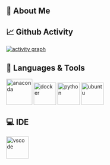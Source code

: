 <link rel="stylesheet" type='text/css' href="https://cdn.jsdelivr.net/gh/devicons/devicon@latest/devicon.min.css" />

## 👋 About Me


          
<!--
**CharlesKeeling65/CharlesKeeling65** is a ✨ _special_ ✨ repository because its `README.md` (this file) appears on your GitHub profile.

Here are some ideas to get you started:

- 🔭 I’m currently working on ...
- 🌱 I’m currently learning ...
- 👯 I’m looking to collaborate on ...
- 🤔 I’m looking for help with ...
- 💬 Ask me about ...
- 📫 How to reach me: ...
- 😄 Pronouns: ...
- ⚡ Fun fact: ...
-->
## 📈 Github Activity
[![activity graph](https://github-readme-activity-graph.vercel.app/graph?username=CharlesKeeling65&theme=merko&custom_title=CharlesKeeling65%20Activity&hide_border=true&point=FFFFFF&days=50)](https://github.com/CharlesKeeling65)

## 👾 Languages & Tools

<p align="left">
<!-- ********** A ********** -->
          <a herf="https://www.anaconda.com/" target="_blank"><img src="https://cdn.jsdelivr.net/gh/devicons/devicon@latest/icons/anaconda/anaconda-original-wordmark.svg" alt="anaconda" height="70"/> </a>
<!-- ********** B ********** -->
<!-- ********** C ********** -->
<!-- ********** D ********** -->
          <a herf="https://www.docker.com/" target="_blank"><img src="https://cdn.jsdelivr.net/gh/devicons/devicon@latest/icons/docker/docker-original-wordmark.svg" alt="docker" height="60"/> </a>
<!-- ********** E ********** -->
<!-- ********** F ********** -->
<!-- ********** G ********** -->
<!-- ********** H ********** -->
<!-- ********** I ********** -->
<!-- ********** J ********** -->
<!-- ********** K ********** -->
<!-- ********** L ********** -->
<!-- ********** M ********** -->
<!-- ********** N ********** -->
<!-- ********** O ********** -->
<!-- ********** P ********** -->
          <a herf="https://www.python.org/" target="_blank"><img src="https://www.vectorlogo.zone/logos/python/python-vertical.svg" alt="python" height="60"/> </a>
<!-- ********** Q ********** -->
<!-- ********** R ********** -->
<!-- ********** S ********** -->
<!-- ********** T ********** -->
<!-- ********** U ********** -->
          <a herf="https://ubuntu.com/" target="_blank"><img src="https://www.vectorlogo.zone/logos/ubuntu/ubuntu-ar21.svg" alt="ubuntu" height="60"/> </a>
<!-- ********** V ********** -->
<!-- ********** W ********** -->
<!-- ********** X ********** -->
<!-- ********** Y ********** -->
<!-- ********** Z ********** -->
</p>

## 💻 IDE
<p>
<a href="https://code.visualstudio.com/" target="_blank"> <img src="https://cdn.jsdelivr.net/gh/devicons/devicon@latest/icons/vscode/vscode-original.svg" alt="vscode" height="60"/> </a>
</p>

          
          
          
